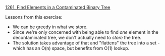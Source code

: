 [1261. Find Elements in a Contaminated Binary Tree](https://leetcode.com/problems/find-elements-in-a-contaminated-binary-tree/)

Lessons from this exercise:
- We can be greedy in what we store.
- Since we're only concerned with being able to find _one_ element in the decontaminated tree, we don't actually need to _store_ the tree.
- The solution takes advantage of that and "flattens" the tree into a set - which has an O(n) space, but benefits from O(1) lookup.